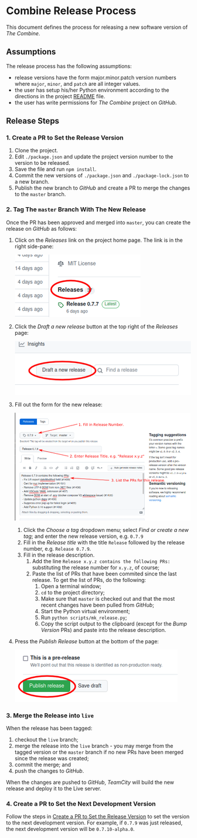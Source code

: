 # Combine Release Process

This document defines the process for releasing a new software version of _The Combine_.

## Assumptions

The release process has the following assumptions:

- release versions have the form major.minor.patch version numbers where `major`, `minor`, and `patch` are all integer
  values.
- the user has setup his/her Python environment according to the directions in the project
  [README](https://github.com/sillsdev/TheCombine/blob/master/README.md#python) file.
- the user has write permissions for _The Combine_ project on _GitHub_.

## Release Steps

### 1. Create a PR to Set the Release Version

1. Clone the project.
2. Edit `./package.json` and update the project version number to the version to be released.
3. Save the file and run `npm install`.
4. Commit the new versions of `./package.json` and `./package-lock.json` to a new branch.
5. Publish the new branch to _GitHub_ and create a PR to merge the changes to the `master` branch.

### 2. Tag The `master` Branch With The New Release

Once the PR has been approved and merged into `master`, you can create the release on _GitHub_ as follows:

1. Click on the _Releases_ link on the project home page. The link is in the right side-pane:

   ![alt text](images/click_releases.png "Show 'Releases' Link on Home Page")

2. Click the _Draft a new release_ button at the top right of the _Releases_ page:

   ![alt text](images/draft_new_release.png "Show 'Draft a New Release' Button")

3. Fill out the form for the new release:

   ![alt text](images/new_release_form.png "New Release Form")

   1. Click the _Choose a tag_ dropdown menu; select _Find or create a new tag_; and enter the new release version, e.g.
      `0.7.9`
   2. Fill in the _Release title_ with the title `Release` followed by the release number, e.g. `Release 0.7.9`.
   3. Fill in the release description.
      1. Add the line `Release x.y.z contains the following PRs:` substituting the release number for `x.y.z`, of
         course;
      2. Paste the list of PRs that have been commited since the last release. To get the list of PRs, do the following:
         1. Open a terminal window;
         2. `cd` to the project directory;
         3. Make sure that `master` is checked out and that the most recent changes have been pulled from _GitHub_;
         4. Start the Python virtual environment;
         5. Run `python scripts/mk_release.py`;
         6. Copy the script output to the clipboard (except for the _Bump Version_ PRs) and paste into the release
            description.

4. Press the _Publish Release_ button at the bottom of the page:

   ![alt text](images/publish_release.png "Show 'Publish release' button")

### 3. Merge the Release into `live`

When the release has been tagged:

1. checkout the `live` branch;
2. merge the release into the `live` branch - you may merge from the tagged version or the `master` branch if no new PRs
   have been merged since the release was created;
3. commit the merge; and
4. push the changes to _GitHub_.

When the changes are pushed to _GitHub_, _TeamCity_ will build the new release and deploy it to the Live server.

### 4. Create a PR to Set the Next Development Version

Follow the steps in [Create a PR to Set the Release Version](#1-create-a-pr-to-set-the-release-version) to set the
version to the next development version. For example, if `0.7.9` was just released, the next development version will be
`0.7.10-alpha.0`.

